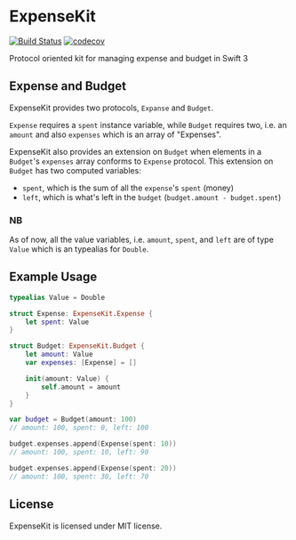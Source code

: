 # ExpenseKit

[![Build Status](https://travis-ci.org/NicholasTD07/ExpenseKit.svg?branch=master)](https://travis-ci.org/NicholasTD07/ExpenseKit)
[![codecov](https://codecov.io/gh/NicholasTD07/ExpenseKit/branch/master/graph/badge.svg)](https://codecov.io/gh/NicholasTD07/ExpenseKit)

Protocol oriented kit for managing expense and budget in Swift 3

## Expense and Budget

ExpenseKit provides two protocols, `Expanse` and `Budget`.

`Expense` requires a `spent` instance variable, while `Budget` requires two, i.e. an `amount` and also `expenses` which is an array of "Expenses".

ExpenseKit also provides an extension on `Budget` when elements in a `Budget`'s `expenses` array conforms to `Expense` protocol.
This extension on `Budget` has two computed variables:

- `spent`, which is the sum of all the `expense`'s `spent` (money)
- `left`, which is what's left in the `budget` (`budget.amount - budget.spent`) 

### NB

As of now, all the value variables, i.e. `amount`, `spent`, and `left` are of type `Value` which is an typealias for `Double`.

## Example Usage

```swift
typealias Value = Double

struct Expense: ExpenseKit.Expense {
    let spent: Value
}

struct Budget: ExpenseKit.Budget {
    let amount: Value
    var expenses: [Expense] = []

    init(amount: Value) {
        self.amount = amount
    }
}

var budget = Budget(amount: 100)
// amount: 100, spent: 0, left: 100

budget.expenses.append(Expense(spent: 10))
// amount: 100, spent: 10, left: 90

budget.expenses.append(Expense(spent: 20))
// amount: 100, spent: 30, left: 70
```

## License

ExpenseKit is licensed under MIT license.

